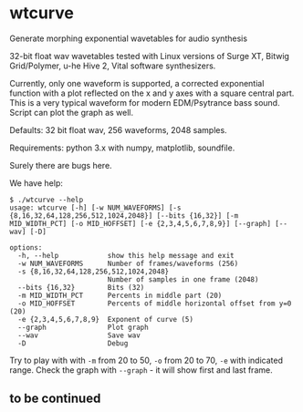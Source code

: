 # wtcurve
Generate morphing exponential wavetables for audio synthesis 

32-bit float wav wavetables tested with Linux versions of Surge XT, Bitwig Grid/Polymer, u-he Hive 2, Vital software synthesizers. 

Currently, only one waveform is supported, a corrected exponential function with a plot reflected on the x and y axes with a square central part. This is a very typical waveform for modern EDM/Psytrance bass sound. Script can plot the graph as well.

Defaults: 32 bit float wav, 256 waveforms, 2048 samples.

Requirements: python 3.x with numpy, matplotlib, soundfile.

Surely there are bugs here. 

We have help:

```
$ ./wtcurve --help
usage: wtcurve [-h] [-w NUM_WAVEFORMS] [-s {8,16,32,64,128,256,512,1024,2048}] [--bits {16,32}] [-m MID_WIDTH_PCT] [-o MID_HOFFSET] [-e {2,3,4,5,6,7,8,9}] [--graph] [--wav] [-D]

options:
  -h, --help            show this help message and exit
  -w NUM_WAVEFORMS      Number of frames/waveforms (256)
  -s {8,16,32,64,128,256,512,1024,2048}
                        Number of samples in one frame (2048)
  --bits {16,32}        Bits (32)
  -m MID_WIDTH_PCT      Percents in middle part (20)
  -o MID_HOFFSET        Percents of middle horizontal offset from y=0 (20)
  -e {2,3,4,5,6,7,8,9}  Exponent of curve (5)
  --graph               Plot graph
  --wav                 Save wav
  -D                    Debug
  ```
  
  Try to play with with `-m` from 20 to 50, `-o` from 20 to 70, `-e` with indicated range. Check the graph with `--graph` - it will show first and last frame.
  
  ## to be continued
